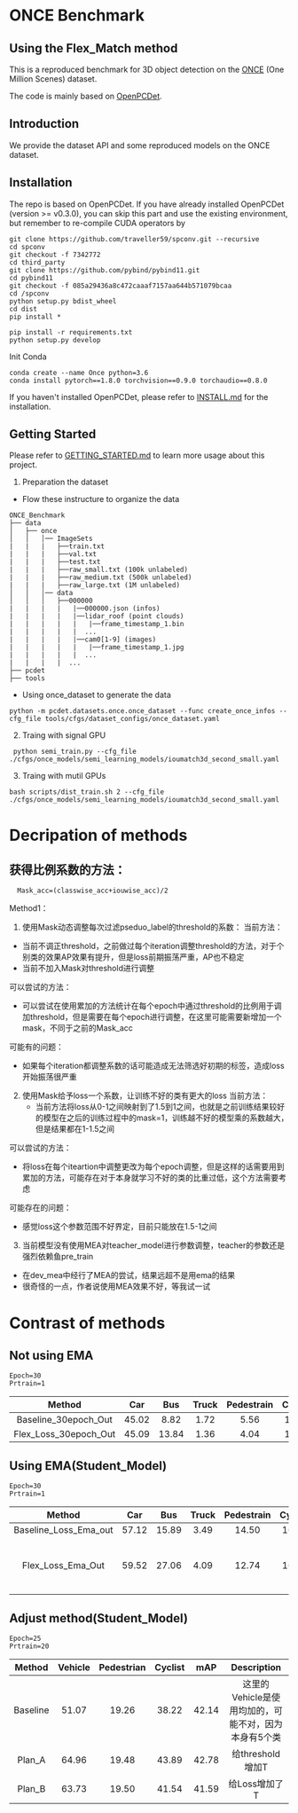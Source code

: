 # ONCE Benchmark 
## Using the Flex_Match method



This is a reproduced benchmark for 3D object detection on the [ONCE](https://once-for-auto-driving.github.io/index.html) (One Million Scenes) dataset. 

The code is mainly based on [OpenPCDet](https://github.com/open-mmlab/OpenPCDet).

## Introduction
We provide the dataset API and some reproduced models on the ONCE dataset. 

## Installation
The repo is based on OpenPCDet. If you have already installed OpenPCDet (version >= v0.3.0), you can skip this part and use the existing environment, but remember to re-compile CUDA operators by
```
git clone https://github.com/traveller59/spconv.git --recursive
cd spconv
git checkout -f 7342772
cd third_party
git clone https://github.com/pybind/pybind11.git
cd pybind11
git checkout -f 085a29436a8c472caaaf7157aa644b571079bcaa
cd /spconv
python setup.py bdist_wheel
cd dist
pip install *
```
```
pip install -r requirements.txt 
python setup.py develop
```

Init Conda

```
conda create --name Once python=3.6
conda install pytorch==1.8.0 torchvision==0.9.0 torchaudio==0.8.0 

```

If you haven't installed OpenPCDet, please refer to [INSTALL.md](docs/INSTALL.md) for the installation.

## Getting Started

Please refer to [GETTING_STARTED.md](docs/GETTING_STARTED.md) to learn more usage about this project.

1. Preparation the dataset
   
  * Flow these instructure to organize the data
  ```
  ONCE_Benchmark
├── data
│   ├── once
│   │   │── ImageSets
|   |   |   ├──train.txt
|   |   |   ├──val.txt
|   |   |   ├──test.txt
|   |   |   ├──raw_small.txt (100k unlabeled)
|   |   |   ├──raw_medium.txt (500k unlabeled)
|   |   |   ├──raw_large.txt (1M unlabeled)
│   │   │── data
│   │   │   ├──000000
|   |   |   |   |──000000.json (infos)
|   |   |   |   |──lidar_roof (point clouds)
|   |   |   |   |   |──frame_timestamp_1.bin
|   |   |   |   |  ...
|   |   |   |   |──cam0[1-9] (images)
|   |   |   |   |   |──frame_timestamp_1.jpg
|   |   |   |   |  ...
|   |   |   |  ...
├── pcdet
├── tools
```
  * Using once_dataset to generate the data

```
python -m pcdet.datasets.once.once_dataset --func create_once_infos --cfg_file tools/cfgs/dataset_configs/once_dataset.yaml

```
2. Traing with signal GPU
```
 python semi_train.py --cfg_file ./cfgs/once_models/semi_learning_models/ioumatch3d_second_small.yaml
```
3. Traing with mutil GPUs
```
bash scripts/dist_train.sh 2 --cfg_file ./cfgs/once_models/semi_learning_models/ioumatch3d_second_small.yaml
```

# Decripation of methods
## 获得比例系数的方法：

```
  Mask_acc=(classwise_acc+iouwise_acc)/2
```
Method1：
1. 使用Mask动态调整每次过滤pseduo_label的threshold的系数：
当前方法：
  * 当前不调正threshold，之前做过每个iteration调整threshold的方法，对于个别类的效果AP效果有提升，但是loss前期振荡严重，AP也不稳定
  * 当前不加入Mask对threshold进行调整
  
可以尝试的方法：
  * 可以尝试在使用累加的方法统计在每个epoch中通过threshold的比例用于调加threshold，但是需要在每个epoch进行调整，在这里可能需要新增加一个mask，不同于之前的Mask_acc


可能有的问题：
  * 如果每个iteration都调整系数的话可能造成无法筛选好初期的标签，造成loss开始振荡很严重
  
2. 使用Mask给予loss一个系数，让训练不好的类有更大的loss
当前方法：
   * 当前方法将loss从0-1之间映射到了1.5到1之间，也就是之前训练结果较好的模型在之后的训练过程中的mask=1，训练越不好的模型乘的系数越大，但是结果都在1-1.5之间
  

可以尝试的方法：
  * 将loss在每个iteartion中调整更改为每个epoch调整，但是这样的话需要用到累加的方法，可能存在对于本身就学习不好的类的比重过低，这个方法需要考虑

可能存在的问题：
  * 感觉loss这个参数范围不好界定，目前只能放在1.5-1之间

3. 当前模型没有使用MEA对teacher_model进行参数调整，teacher的参数还是强烈依赖鱼pre_train
  * 在dev_mea中经行了MEA的尝试，结果远超不是用ema的结果
  * 很奇怪的一点，作者说使用MEA效果不好，等我试一试


# Contrast of methods
## Not using EMA
```
Epoch=30
Prtrain=1
```

| Method                | Car   | Bus   | Truck  | Pedestrain | Cyclist | mAP   | Description |
| :-------------:       | :---: | :---: | :---:  | :---:      | :---:   | :---: | :---:       |
| Baseline_30epoch_Out  | 45.02 | 8.82  | 1.72   | 5.56       | 15.80   | 15.38 |
| Flex_Loss_30epoch_Out | 45.09 | 13.84 | 1.36   | 4.04       | 12.88   | 15.44 |

## Using EMA(Student_Model)
```
Epoch=30
Prtrain=1
```
| Method                | Car   | Bus   | Truck  | Pedestrain | Cyclist | mAP   | Description |
| :-------------:       | :---: | :---: | :---:  | :---:      | :---:   | :---: | :---:       |
| Baseline_Loss_Ema_out | 57.12 | 15.89 | 3.49   | 14.50      | 16.30   | 21.46 |
| Flex_Loss_Ema_Out     | 59.52 | 27.06 | 4.09   | 12.74      | 16.11   | 23.91 | 每个iteration都更新loss的参数
## Adjust method(Student_Model)
```
Epoch=25
Prtrain=20
```
| Method                | Vehicle   | Pedestrian   | Cyclist  | mAP     | Description |
| :-------------:       | :---:     | :---:        | :---:    | :---:   | :---:       |
| Baseline              | 51.07     | 19.26        | 38.22    | 42.14   | 这里的Vehicle是使用均加的，可能不对，因为本身有5个类|
| Plan_A                | 64.96     | 19.48        | 43.89    | 42.78   | 给threshold增加T       |
| Plan_B                | 63.73     | 19.50        | 41.54    | 41.59   | 给Loss增加了T |